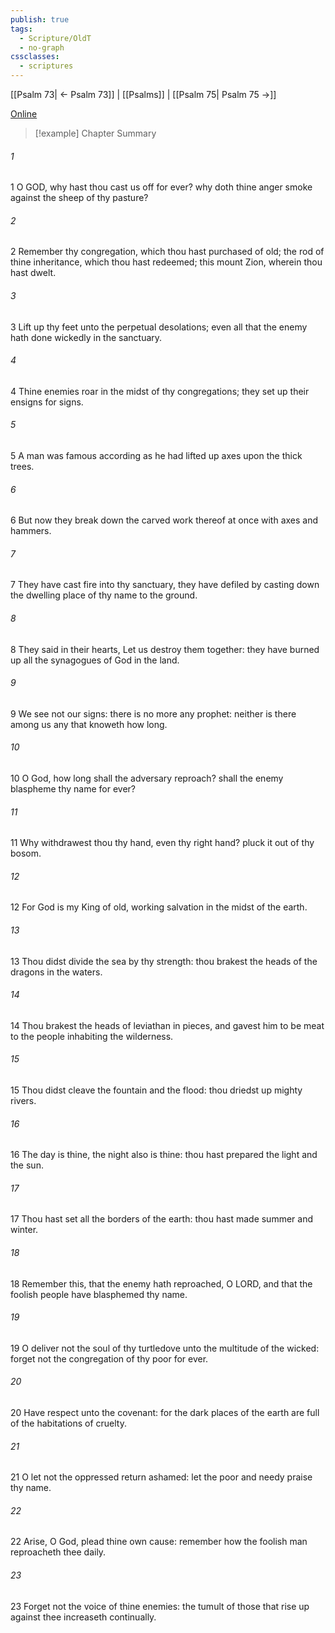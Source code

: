 ```yaml
---
publish: true
tags:
  - Scripture/OldT
  - no-graph
cssclasses:
  - scriptures
---
```

[[Psalm 73| ← Psalm 73]] | [[Psalms]] | [[Psalm 75| Psalm 75 →]]

[Online](https://churchofjesuschrist.org/study/scriptures/ot/ps/74?lang=eng)

>[!example] Chapter Summary
>
###### 1
1 O GOD, why hast thou cast us off for ever?  why doth thine anger smoke against the sheep of thy pasture?
###### 2
2 Remember thy congregation, which thou hast purchased of old; the rod of thine inheritance, which thou hast redeemed; this mount Zion, wherein thou hast dwelt.
###### 3
3 Lift up thy feet unto the perpetual desolations; even all that the enemy hath done wickedly in the sanctuary.
###### 4
4 Thine enemies roar in the midst of thy congregations; they set up their ensigns for signs.
###### 5
5 A man was famous according as he had lifted up axes upon the thick trees.
###### 6
6 But now they break down the carved work thereof at once with axes and hammers.
###### 7
7 They have cast fire into thy sanctuary, they have defiled by casting down the dwelling place of thy name to the ground.
###### 8
8 They said in their hearts, Let us destroy them together: they have burned up all the synagogues of God in the land.
###### 9
9 We see not our signs: there is no more any prophet: neither is there among us any that knoweth how long.
###### 10
10 O God, how long shall the adversary reproach?  shall the enemy blaspheme thy name for ever?
###### 11
11 Why withdrawest thou thy hand, even thy right hand?  pluck it out of thy bosom.
###### 12
12 For God is my King of old, working salvation in the midst of the earth.
###### 13
13 Thou didst divide the sea by thy strength: thou brakest the heads of the dragons in the waters.
###### 14
14 Thou brakest the heads of leviathan in pieces, and gavest him to be meat to the people inhabiting the wilderness.
###### 15
15 Thou didst cleave the fountain and the flood: thou driedst up mighty rivers.
###### 16
16 The day is thine, the night also is thine: thou hast prepared the light and the sun.
###### 17
17 Thou hast set all the borders of the earth: thou hast made summer and winter.
###### 18
18 Remember this, that the enemy hath reproached, O LORD, and that the foolish people have blasphemed thy name.
###### 19
19 O deliver not the soul of thy turtledove unto the multitude of the wicked: forget not the congregation of thy poor for ever.
###### 20
20 Have respect unto the covenant: for the dark places of the earth are full of the habitations of cruelty.
###### 21
21 O let not the oppressed return ashamed: let the poor and needy praise thy name.
###### 22
22 Arise, O God, plead thine own cause: remember how the foolish man reproacheth thee daily.
###### 23
23 Forget not the voice of thine enemies: the tumult of those that rise up against thee increaseth continually.



